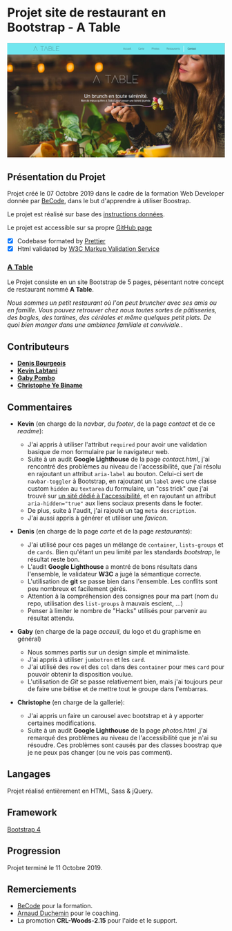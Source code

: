 # Projet site de restaurant en Bootstrap - **A Table**

![Aperçu du projet - capture d’écran](./img/Projet.png)

## Présentation du Projet

Projet créé le 07 Octobre 2019 dans le cadre de la formation Web Developer donnée par [BeCode](https://www.becode.org/), dans le but d'apprendre à utiliser Boostrap.

Le projet est réalisé sur base des [instructions données](https://github.com/becodeorg/CRL-Woods-2.15/blob/master/Projects/BootstrapProject/projet.md).

Le projet est accessible sur sa propre [GitHub page](https://debourgeo.github.io/restaurant-css-framework/index.html)

- [x] Codebase formated by [Prettier](https://prettier.io/)
- [x] Html validated by [W3C Markup Validation Service](https://validator.w3.org)

### **[A Table](https://debourgeo.github.io/restaurant-css-framework/index.html)**

Le Projet consiste en un site Bootstrap de 5 pages, pésentant notre concept de restaurant nommé **A Table**.

_Nous sommes un petit restaurant où l'on peut bruncher avec ses amis ou en famille. Vous pouvez retrouver chez nous toutes sortes de pâtisseries, des bagles, des tartines, des céréales et même quelques petit plats. De quoi bien manger dans une ambiance familiale et conviviale._.

## Contributeurs

- [**Denis Bourgeois**](https://github.com/Debourgeo)
- [**Kevin Labtani**](https://github.com/kevin-labtani)
- [**Gaby Pombo**](https://github.com/Gabypml)
- [**Christophe Ye Biname**](https://github.com/christophe-ye-biname)

## Commentaires

- **Kevin** (en charge de la _navbar_, du _footer_, de la page _contact_ et de ce _readme_):

  - J'ai appris à utiliser l'attribut `required` pour avoir une validation basique de mon formulaire par le navigateur web.
  - Suite à un audit **Google Lighthouse** de la page _contact.html_, j'ai rencontré des problèmes au niveau de l'accessibilité, que j'ai résolu en rajoutant un attribut `aria-label` au bouton. Celui-ci sert de `navbar-toggler` à Bootstrap, en rajoutant un `label` avec une classe custom `hidden` au `textarea` du formulaire, un "css trick" que j'ai trouvé sur [un sité dédié à l'accessibilité](https://webaim.org/techniques/css/invisiblecontent/), et en rajoutant un attribut `aria-hidden="true"` aux liens sociaux presents dans le footer.
  - De plus, suite à l'audit, j'ai rajouté un tag `meta description`.
  - J'ai aussi appris à générer et utiliser une _favicon_.

- **Denis** (en charge de la page _carte_ et de la page _restaurants_):

  - J'ai utilisé pour ces pages un mélange de `container`, `lists-groups` et de `cards`. Bien qu'étant un peu limité par les standards _bootstrap_, le résultat reste bon.
  - L'audit **Google Lighthouse** a montré de bons résultats dans l'ensemble, le validateur **W3C** a jugé la sémantique correcte.
  - L'utilisation de **git** se passe bien dans l'ensemble. Les conflits sont peu nombreux et facilement gérés.
  - Attention à la compréhension des consignes pour ma part (nom du repo, utilisation des `list-groups` à mauvais escient, ...)
  - Penser à limiter le nombre de "Hacks" utilisés pour parvenir au résultat attendu.

- **Gaby** (en charge de la page _acceuil_, du logo et du graphisme en général)

  - Nous sommes partis sur un design simple et minimaliste.
  - J'ai appris à utiliser `jumbotron` et les `card`.
  - J'ai utilisé des `row` et des `col` dans des `container` pour mes `card` pour pouvoir obtenir la disposition voulue.
  - L'utilisation de _Git_ se passe relativement bien, mais j'ai toujours peur de faire une bétise et de mettre tout le groupe dans l'embarras.

- **Christophe** (en charge de la gallerie):
  - J'ai appris un faire un carousel avec bootstrap et à y apporter certaines modifications.
  - Suite à un audit **Google Lighthouse** de la page _photos.html_ ,j'ai remarqué des problèmes au niveau de l'accessibilité que je n'ai su résoudre. Ces problèmes sont causés par des classes boostrap que je ne peux pas changer (ou ne vois pas comment).

## Langages

Projet réalisé entièrement en HTML, Sass & jQuery.

## Framework

[Bootstrap 4](https://getbootstrap.com/)

## Progression

Projet terminé le 11 Octobre 2019.

## Remerciements

- [BeCode](https://www.becode.org/) pour la formation.
- [Arnaud Duchemin](https://github.com/Cervant3s) pour le coaching.
- La promotion **CRL-Woods-2.15** pour l'aide et le support.
